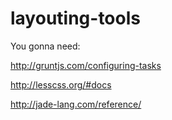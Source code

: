 layouting-tools
===============
You gonna need:

http://gruntjs.com/configuring-tasks

http://lesscss.org/#docs

http://jade-lang.com/reference/

